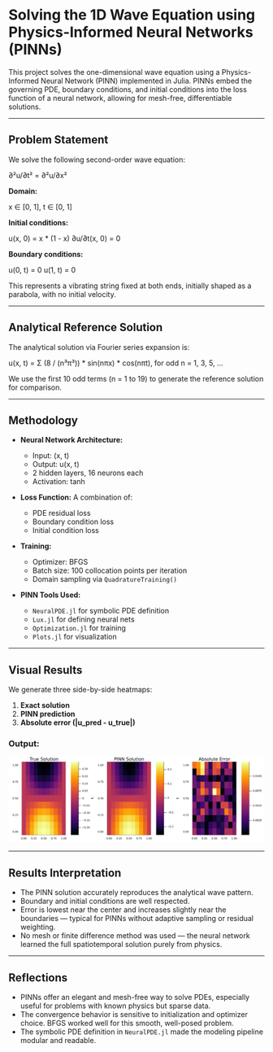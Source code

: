 # Solving the 1D Wave Equation using Physics-Informed Neural Networks (PINNs)

This project solves the one-dimensional wave equation using a Physics-Informed Neural Network (PINN) implemented in Julia. PINNs embed the governing PDE, boundary conditions, and initial conditions into the loss function of a neural network, allowing for mesh-free, differentiable solutions.

---

## Problem Statement

We solve the following second-order wave equation:

∂²u/∂t² = ∂²u/∂x²

**Domain:**  

x ∈ [0, 1], t ∈ [0, 1]

**Initial conditions:**

u(x, 0) = x * (1 - x)
∂u/∂t(x, 0) = 0

**Boundary conditions:**

u(0, t) = 0
u(1, t) = 0

This represents a vibrating string fixed at both ends, initially shaped as a parabola, with no initial velocity.

---

## Analytical Reference Solution

The analytical solution via Fourier series expansion is:

u(x, t) = Σ (8 / (n³π³)) * sin(nπx) * cos(nπt), for odd n = 1, 3, 5, ...

We use the first 10 odd terms (n = 1 to 19) to generate the reference solution for comparison.

---

## Methodology

- **Neural Network Architecture:**
  - Input: (x, t)
  - Output: u(x, t)
  - 2 hidden layers, 16 neurons each
  - Activation: tanh

- **Loss Function:**
  A combination of:
  - PDE residual loss
  - Boundary condition loss
  - Initial condition loss

- **Training:**
  - Optimizer: BFGS
  - Batch size: 100 collocation points per iteration
  - Domain sampling via `QuadratureTraining()`

- **PINN Tools Used:**
  - `NeuralPDE.jl` for symbolic PDE definition
  - `Lux.jl` for defining neural nets
  - `Optimization.jl` for training
  - `Plots.jl` for visualization

---

## Visual Results

We generate three side-by-side heatmaps:

1. **Exact solution**
2. **PINN prediction**
3. **Absolute error (|u_pred - u_true|)**

### Output:

![wave_eq_pinn_results](wave_eq_pinn_results.png)

---

## Results Interpretation

- The PINN solution accurately reproduces the analytical wave pattern.
- Boundary and initial conditions are well respected.
- Error is lowest near the center and increases slightly near the boundaries — typical for PINNs without adaptive sampling or residual weighting.
- No mesh or finite difference method was used — the neural network learned the full spatiotemporal solution purely from physics.

---

## Reflections

- PINNs offer an elegant and mesh-free way to solve PDEs, especially useful for problems with known physics but sparse data.
- The convergence behavior is sensitive to initialization and optimizer choice. BFGS worked well for this smooth, well-posed problem.
- The symbolic PDE definition in `NeuralPDE.jl` made the modeling pipeline modular and readable.

